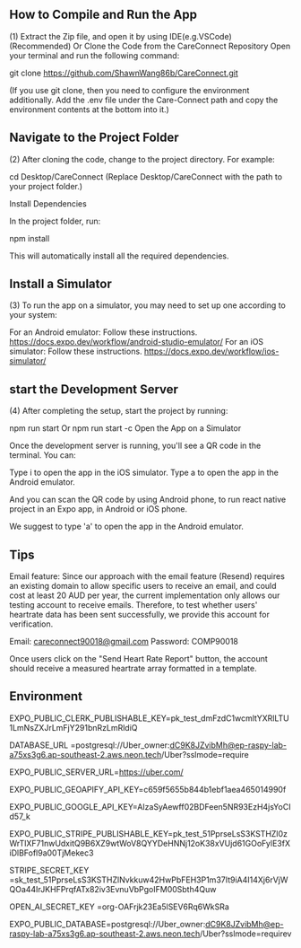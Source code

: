 ## How to Compile and Run the App

(1)
Extract the Zip file, and open it by using IDE(e.g.VSCode) (Recommended)
Or
Clone the Code from the CareConnect Repository
Open your terminal and run the following command:

git clone https://github.com/ShawnWang86b/CareConnect.git

(If you use git clone, then you need to configure the environment additionally. Add the .env file under the Care-Connect path and copy the environment contents at the bottom into it.)


## Navigate to the Project Folder

(2)
After cloning the code, change to the project directory. For example:

cd Desktop/CareConnect
(Replace Desktop/CareConnect with the path to your project folder.)

Install Dependencies

In the project folder, run:

npm install

This will automatically install all the required dependencies.

## Install a Simulator

(3)
To run the app on a simulator, you may need to set up one according to your system:

For an Android emulator: Follow these instructions. https://docs.expo.dev/workflow/android-studio-emulator/
For an iOS simulator: Follow these instructions. https://docs.expo.dev/workflow/ios-simulator/

## start the Development Server

(4)
After completing the setup, start the project by running:

npm run start
Or
npm run start -c 
Open the App on a Simulator

Once the development server is running, you'll see a QR code in the terminal. You can:

Type i to open the app in the iOS simulator.
Type a to open the app in the Android emulator.

And you can scan the QR code by using Android phone, to run react native project in an Expo app, in Android or iOS phone.

We suggest to type 'a' to open the app in the Android emulator.


## Tips
Email feature:
Since our approach with the email feature (Resend) requires an existing domain to allow specific users to receive an email, and could cost at least 20 AUD per year, the current implementation only allows our testing account to receive emails. Therefore, to test whether users' heartrate data has been sent successfully, we provide this account for verification.

Email: careconnect90018@gmail.com
Password: COMP90018

Once users click on the "Send Heart Rate Report" button, the account should receive a measured heartrate array formatted in a template.

## Environment

EXPO_PUBLIC_CLERK_PUBLISHABLE_KEY=pk_test_dmFzdC1wcmltYXRlLTU1LmNsZXJrLmFjY291bnRzLmRldiQ

DATABASE_URL =postgresql://Uber_owner:dC9K8JZvibMh@ep-raspy-lab-a75xs3g6.ap-southeast-2.aws.neon.tech/Uber?sslmode=require

EXPO_PUBLIC_SERVER_URL=https://uber.com/

EXPO_PUBLIC_GEOAPIFY_API_KEY=c659f5655b844b1ebf1aea465014990f

EXPO_PUBLIC_GOOGLE_API_KEY=AIzaSyAewff02BDFeen5NR93EzH4jsYoCId57_k

EXPO_PUBLIC_STRIPE_PUBLISHABLE_KEY=pk_test_51PprseLsS3KSTHZl0zWrTlXF71nwUdxitQ9B6XZ9wtWoV8QYYDeHNNj12oK38xVUjd61GOoFylE3fXiDlBFofl9a00TjMekec3

STRIPE_SECRET_KEY =sk_test_51PprseLsS3KSTHZlNvkkuw42HwPbFEH3P1m37It9iA4I14Xj6rVjWQOa44IrJKHFPrqfATx82iv3EvnuVbPgoIFM00Sbth4Quw

OPEN_AI_SECRET_KEY =org-OAFrjk23Ea5lSEV6Rq6WkSRa

EXPO_PUBLIC_DATABASE=postgresql://Uber_owner:dC9K8JZvibMh@ep-raspy-lab-a75xs3g6.ap-southeast-2.aws.neon.tech/Uber?sslmode=requirev
